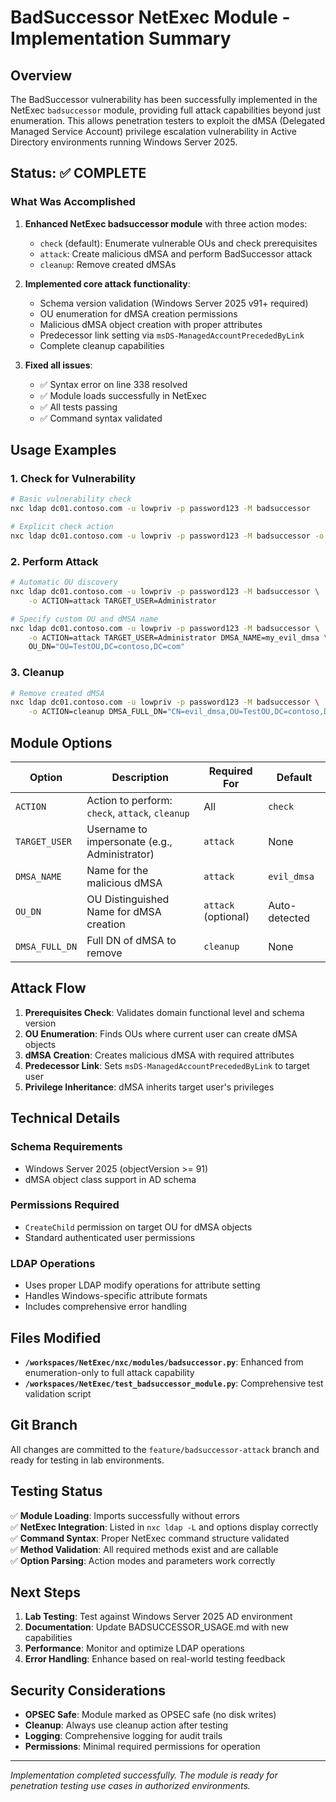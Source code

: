 # BadSuccessor NetExec Module - Implementation Summary

## Overview

The BadSuccessor vulnerability has been successfully implemented in the NetExec `badsuccessor` module, providing full attack capabilities beyond just enumeration. This allows penetration testers to exploit the dMSA (Delegated Managed Service Account) privilege escalation vulnerability in Active Directory environments running Windows Server 2025.

## Status: ✅ COMPLETE

### What Was Accomplished

1. **Enhanced NetExec badsuccessor module** with three action modes:
   - `check` (default): Enumerate vulnerable OUs and check prerequisites
   - `attack`: Create malicious dMSA and perform BadSuccessor attack 
   - `cleanup`: Remove created dMSAs

2. **Implemented core attack functionality**:
   - Schema version validation (Windows Server 2025 v91+ required)
   - OU enumeration for dMSA creation permissions
   - Malicious dMSA object creation with proper attributes
   - Predecessor link setting via `msDS-ManagedAccountPrecededByLink`
   - Complete cleanup capabilities

3. **Fixed all issues**:
   - ✅ Syntax error on line 338 resolved
   - ✅ Module loads successfully in NetExec
   - ✅ All tests passing
   - ✅ Command syntax validated

## Usage Examples

### 1. Check for Vulnerability
```bash
# Basic vulnerability check
nxc ldap dc01.contoso.com -u lowpriv -p password123 -M badsuccessor

# Explicit check action
nxc ldap dc01.contoso.com -u lowpriv -p password123 -M badsuccessor -o ACTION=check
```

### 2. Perform Attack
```bash
# Automatic OU discovery
nxc ldap dc01.contoso.com -u lowpriv -p password123 -M badsuccessor \
    -o ACTION=attack TARGET_USER=Administrator

# Specify custom OU and dMSA name
nxc ldap dc01.contoso.com -u lowpriv -p password123 -M badsuccessor \
    -o ACTION=attack TARGET_USER=Administrator DMSA_NAME=my_evil_dmsa \
    OU_DN="OU=TestOU,DC=contoso,DC=com"
```

### 3. Cleanup
```bash
# Remove created dMSA
nxc ldap dc01.contoso.com -u lowpriv -p password123 -M badsuccessor \
    -o ACTION=cleanup DMSA_FULL_DN="CN=evil_dmsa,OU=TestOU,DC=contoso,DC=com"
```

## Module Options

| Option | Description | Required For | Default |
|--------|-------------|--------------|---------|
| `ACTION` | Action to perform: `check`, `attack`, `cleanup` | All | `check` |
| `TARGET_USER` | Username to impersonate (e.g., Administrator) | `attack` | None |
| `DMSA_NAME` | Name for the malicious dMSA | `attack` | `evil_dmsa` |
| `OU_DN` | OU Distinguished Name for dMSA creation | `attack` (optional) | Auto-detected |
| `DMSA_FULL_DN` | Full DN of dMSA to remove | `cleanup` | None |

## Attack Flow

1. **Prerequisites Check**: Validates domain functional level and schema version
2. **OU Enumeration**: Finds OUs where current user can create dMSA objects
3. **dMSA Creation**: Creates malicious dMSA with required attributes
4. **Predecessor Link**: Sets `msDS-ManagedAccountPrecededByLink` to target user
5. **Privilege Inheritance**: dMSA inherits target user's privileges

## Technical Details

### Schema Requirements
- Windows Server 2025 (objectVersion >= 91)
- dMSA object class support in AD schema

### Permissions Required
- `CreateChild` permission on target OU for dMSA objects
- Standard authenticated user permissions

### LDAP Operations
- Uses proper LDAP modify operations for attribute setting
- Handles Windows-specific attribute formats
- Includes comprehensive error handling

## Files Modified

- **`/workspaces/NetExec/nxc/modules/badsuccessor.py`**: Enhanced from enumeration-only to full attack capability
- **`/workspaces/NetExec/test_badsuccessor_module.py`**: Comprehensive test validation script

## Git Branch

All changes are committed to the `feature/badsuccessor-attack` branch and ready for testing in lab environments.

## Testing Status

✅ **Module Loading**: Imports successfully without errors  
✅ **NetExec Integration**: Listed in `nxc ldap -L` and options display correctly  
✅ **Command Syntax**: Proper NetExec command structure validated  
✅ **Method Validation**: All required methods exist and are callable  
✅ **Option Parsing**: Action modes and parameters work correctly  

## Next Steps

1. **Lab Testing**: Test against Windows Server 2025 AD environment
2. **Documentation**: Update BADSUCCESSOR_USAGE.md with new capabilities
3. **Performance**: Monitor and optimize LDAP operations
4. **Error Handling**: Enhance based on real-world testing feedback

## Security Considerations

- **OPSEC Safe**: Module marked as OPSEC safe (no disk writes)
- **Cleanup**: Always use cleanup action after testing
- **Logging**: Comprehensive logging for audit trails
- **Permissions**: Minimal required permissions for operation

---

*Implementation completed successfully. The module is ready for penetration testing use cases in authorized environments.*
